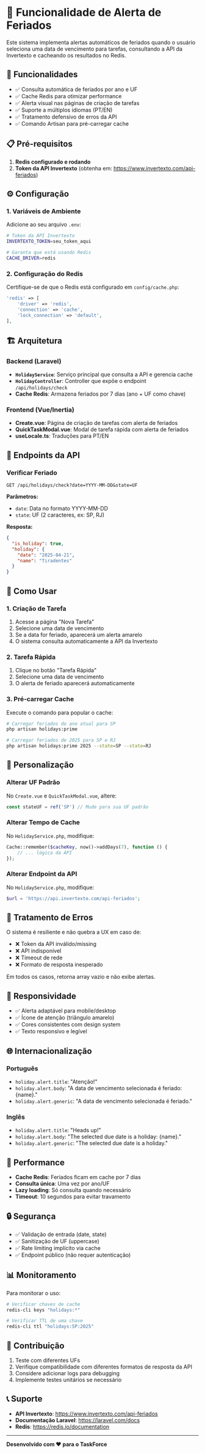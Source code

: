 # 🎯 Funcionalidade de Alerta de Feriados

Este sistema implementa alertas automáticos de feriados quando o usuário seleciona uma data de vencimento para tarefas, consultando a API da Invertexto e cacheando os resultados no Redis.

## 🚀 Funcionalidades

- ✅ Consulta automática de feriados por ano e UF
- ✅ Cache Redis para otimizar performance
- ✅ Alerta visual nas páginas de criação de tarefas
- ✅ Suporte a múltiplos idiomas (PT/EN)
- ✅ Tratamento defensivo de erros da API
- ✅ Comando Artisan para pré-carregar cache

## 📋 Pré-requisitos

1. **Redis configurado e rodando**
2. **Token da API Invertexto** (obtenha em: https://www.invertexto.com/api-feriados)

## ⚙️ Configuração

### 1. Variáveis de Ambiente

Adicione ao seu arquivo `.env`:

```bash
# Token da API Invertexto
INVERTEXTO_TOKEN=seu_token_aqui

# Garanta que está usando Redis
CACHE_DRIVER=redis
```

### 2. Configuração do Redis

Certifique-se de que o Redis está configurado em `config/cache.php`:

```php
'redis' => [
    'driver' => 'redis',
    'connection' => 'cache',
    'lock_connection' => 'default',
],
```

## 🏗️ Arquitetura

### Backend (Laravel)

- **`HolidayService`**: Serviço principal que consulta a API e gerencia cache
- **`HolidayController`**: Controller que expõe o endpoint `/api/holidays/check`
- **Cache Redis**: Armazena feriados por 7 dias (ano + UF como chave)

### Frontend (Vue/Inertia)

- **Create.vue**: Página de criação de tarefas com alerta de feriados
- **QuickTaskModal.vue**: Modal de tarefa rápida com alerta de feriados
- **useLocale.ts**: Traduções para PT/EN

## 🔌 Endpoints da API

### Verificar Feriado

```
GET /api/holidays/check?date=YYYY-MM-DD&state=UF
```

**Parâmetros:**
- `date`: Data no formato YYYY-MM-DD
- `state`: UF (2 caracteres, ex: SP, RJ)

**Resposta:**
```json
{
  "is_holiday": true,
  "holiday": {
    "date": "2025-04-21",
    "name": "Tiradentes"
  }
}
```

## 🎨 Como Usar

### 1. Criação de Tarefa

1. Acesse a página "Nova Tarefa"
2. Selecione uma data de vencimento
3. Se a data for feriado, aparecerá um alerta amarelo
4. O sistema consulta automaticamente a API da Invertexto

### 2. Tarefa Rápida

1. Clique no botão "Tarefa Rápida"
2. Selecione uma data de vencimento
3. O alerta de feriado aparecerá automaticamente

### 3. Pré-carregar Cache

Execute o comando para popular o cache:

```bash
# Carregar feriados do ano atual para SP
php artisan holidays:prime

# Carregar feriados de 2025 para SP e RJ
php artisan holidays:prime 2025 --state=SP --state=RJ
```

## 🔧 Personalização

### Alterar UF Padrão

No `Create.vue` e `QuickTaskModal.vue`, altere:

```javascript
const stateUF = ref('SP') // Mude para sua UF padrão
```

### Alterar Tempo de Cache

No `HolidayService.php`, modifique:

```php
Cache::remember($cacheKey, now()->addDays(7), function () {
    // ... lógica da API
});
```

### Alterar Endpoint da API

No `HolidayService.php`, modifique:

```php
$url = 'https://api.invertexto.com/api-feriados';
```

## 🐛 Tratamento de Erros

O sistema é resiliente e não quebra a UX em caso de:

- ❌ Token da API inválido/missing
- ❌ API indisponível
- ❌ Timeout de rede
- ❌ Formato de resposta inesperado

Em todos os casos, retorna array vazio e não exibe alertas.

## 📱 Responsividade

- ✅ Alerta adaptável para mobile/desktop
- ✅ Ícone de atenção (triângulo amarelo)
- ✅ Cores consistentes com design system
- ✅ Texto responsivo e legível

## 🌐 Internacionalização

### Português
- `holiday.alert.title`: "Atenção!"
- `holiday.alert.body`: "A data de vencimento selecionada é feriado: {name}."
- `holiday.alert.generic`: "A data de vencimento selecionada é feriado."

### Inglês
- `holiday.alert.title`: "Heads up!"
- `holiday.alert.body`: "The selected due date is a holiday: {name}."
- `holiday.alert.generic`: "The selected due date is a holiday."

## 🚀 Performance

- **Cache Redis**: Feriados ficam em cache por 7 dias
- **Consulta única**: Uma vez por ano/UF
- **Lazy loading**: Só consulta quando necessário
- **Timeout**: 10 segundos para evitar travamento

## 🔒 Segurança

- ✅ Validação de entrada (date, state)
- ✅ Sanitização de UF (uppercase)
- ✅ Rate limiting implícito via cache
- ✅ Endpoint público (não requer autenticação)

## 📊 Monitoramento

Para monitorar o uso:

```bash
# Verificar chaves de cache
redis-cli keys "holidays:*"

# Verificar TTL de uma chave
redis-cli ttl "holidays:SP:2025"
```

## 🤝 Contribuição

1. Teste com diferentes UFs
2. Verifique compatibilidade com diferentes formatos de resposta da API
3. Considere adicionar logs para debugging
4. Implemente testes unitários se necessário

## 📞 Suporte

- **API Invertexto**: https://www.invertexto.com/api-feriados
- **Documentação Laravel**: https://laravel.com/docs
- **Redis**: https://redis.io/documentation

---

**Desenvolvido com ❤️ para o TaskForce**
